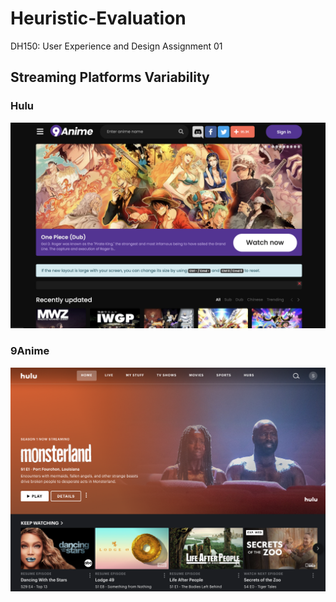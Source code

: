 # Heuristic-Evaluation
DH150: User Experience and Design Assignment 01

## Streaming Platforms Variability

### Hulu
![hulu screen shot](ScreenShotHulu.png)

### 9Anime 
![anime screen shot](ScreenShotAnime.png)
